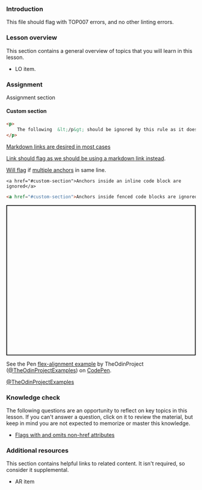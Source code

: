 ### Introduction

This file should flag with TOP007 errors, and no other linting errors.

### Lesson overview

This section contains a general overview of topics that you will learn in this lesson.

- LO item.

### Assignment

<div class="lesson-content__panel" markdown="1">

Assignment section

</div>

#### Custom section

```html
<p>
    The following  &lt;/p&gt; should be ignored by this rule as it does not belong to a codepen embed.
</p>
```

[Markdown links are desired in most cases](#custom-section)

<a href="#custom-section">Link should flag as we should be using a markdown link instead</a>.

<a href="#custom-section">Will flag</a> if <a href="#assignment">multiple anchors</a> in same line.

`<a href="#custom-section">Anchors inside an inline code block are ignored</a>`

```html
<a href="#custom-section">Anchors inside fenced code blocks are ignored</a>
```

<p class="codepen" data-height="400" data-default-tab="html,result" data-slug-hash="MWoyBzR" data-editable="true" data-user="TheOdinProjectExamples" style="height: 400px; box-sizing: border-box; display: flex; align-items: center; justify-content: center; border: 2px solid; margin: 1em 0; padding: 1em;">

<!-- Does not flag anchor tags for codepen embeds -->
<span>See the Pen <a href="https://codepen.io/TheOdinProjectExamples/pen/MWoyBzR">
flex-alignment example</a> by TheOdinProject (<a href="https://codepen.io/TheOdinProjectExamples">@TheOdinProjectExamples</a>)
on <a href="https://codepen.io">CodePen</a>.</span>

</p>

<!-- But will flag codepen anchors if they're not inside p.codepen -->
<a href="https://codepen.io/TheOdinProjectExamples">@TheOdinProjectExamples</a>

<script async src="https://cpwebassets.codepen.io/assets/embed/ei.js"></script>

### Knowledge check

The following questions are an opportunity to reflect on key topics in this lesson. If you can't answer a question, click on it to review the material, but keep in mind you are not expected to memorize or master this knowledge.

- <a class="knowledge-check-link" href="#knowledge-check">Flags with and omits non-href attributes</a>

### Additional resources

This section contains helpful links to related content. It isn't required, so consider it supplemental.

- AR item
